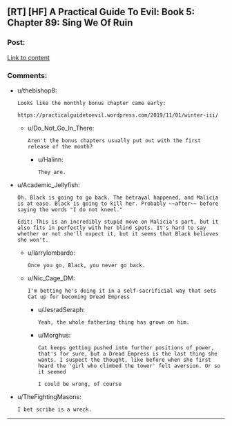 ## [RT] [HF] A Practical Guide To Evil: Book 5: Chapter 89: Sing We Of Ruin

### Post:

[Link to content](https://practicalguidetoevil.wordpress.com/2019/11/01/chapter-89-sing-we-of-ruin/)

### Comments:

- u/thebishop8:
  ```
  Looks like the monthly bonus chapter came early:

  https://practicalguidetoevil.wordpress.com/2019/11/01/winter-iii/
  ```

  - u/Do_Not_Go_In_There:
    ```
    Aren't the bonus chapters usually put out with the first release of the month?
    ```

    - u/Halinn:
      ```
      They are.
      ```

- u/Academic_Jellyfish:
  ```
  Oh. Black is going to go back. The betrayal happened, and Malicia is at ease. Black is going to kill her. Probably ~~after~~ before saying the words "I do not kneel."

  Edit: This is an incredibly stupid move on Malicia's part, but it also fits in perfectly with her blind spots. It's hard to say whether or not she'll expect it, but it seems that Black believes she won't.
  ```

  - u/larrylombardo:
    ```
    Once you go, Black, you never go back.
    ```

  - u/Nic_Cage_DM:
    ```
    I'm betting he's doing it in a self-sacrificial way that sets Cat up for becoming Dread Empress
    ```

    - u/JesradSeraph:
      ```
      Yeah, the whole fathering thing has grown on him.
      ```

    - u/Morghus:
      ```
      Cat keeps getting pushed into further positions of power, that's for sure, but a Dread Empress is the last thing she wants. I suspect the thought, like before when she first heard the 'girl who climbed the tower' felt aversion. Or so it seemed

      I could be wrong, of course
      ```

- u/TheFightingMasons:
  ```
  I bet scribe is a wreck.
  ```

---

